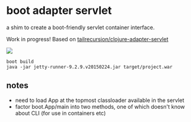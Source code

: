 # boot adapter servlet
a shim to create a boot-friendly servlet container interface.

Work in progress!  Based on [tailrecursion/clojure-adapter-servlet](https://github.com/tailrecursion/clojure-adapter-servlet)

<img src="http://animatedgif.net/underconstruction/anim0205-1_e0.gif"/>

    boot build
    java -jar jetty-runner-9.2.9.v20150224.jar target/project.war

## notes

* need to load App at the topmost classloader available in the servlet
* factor boot.App/main into two methods, one of which doesn't know about CLI (for use in containers etc)
